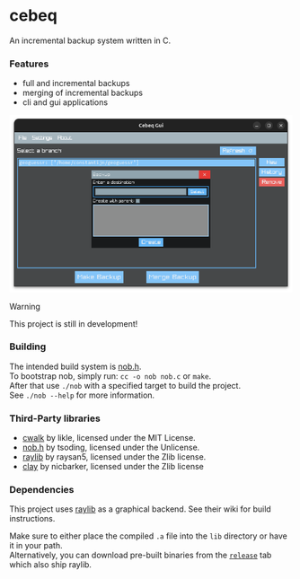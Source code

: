 # cebeq

An incremental backup system written in C.
### Features
- full and incremental backups
- merging of incremental backups
- cli and gui applications

![Failed to load image](gui.png)

> [!WARNING]
> This project is still in development!


### Building
The intended build system is [nob.h](https://github.com/tsoding/nob.h).  
To bootstrap nob, simply run: `cc -o nob nob.c` or `make`.  
After that use `./nob` with a specified target to build the project.  
See `./nob --help` for more information.

### Third-Party libraries
- [cwalk](https://github.com/likle/cwalk) by likle, licensed under the MIT License.
- [nob.h](https://github.com/tsoding/nob.h) by tsoding, licensed under the Unlicense.
- [raylib](https://github.com/raysan5/raylib) by raysan5, licensed under the Zlib license.
- [clay](https://github.com/nicbarker/clay) by nicbarker, licensed under the Zlib license

### Dependencies

This project uses [raylib](https://github.com/raysan5/raylib) as a graphical backend. See their wiki for build instructions. 

Make sure to either place the compiled `.a` file into the `lib` directory or have it in your path.  
Alternatively, you can download pre-built binaries from the [`release`](https://github.com/fietec/cebeq/releases) tab which also ship raylib.
